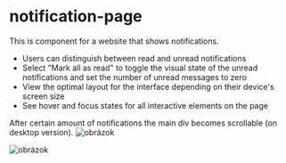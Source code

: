 # notification-page

This is component for a website that shows notifications. 
  - Users can distinguish between read and unread notifications
  - Select "Mark all as read" to toggle the visual state of the unread notifications and set the number of unread messages to zero
  - View the optimal layout for the interface depending on their device's screen size
  - See hover and focus states for all interactive elements on the page

After certain amount of notifications the main div becomes scrollable (on desktop version).
![obrázok](https://github.com/skrinkook/notification-page/assets/23417443/d3d7197d-c5ba-4e3d-851f-40816c4bf1fe)

![obrázok](https://github.com/skrinkook/notification-page/assets/23417443/d5536934-504f-4816-a1d4-fb5cf5a3893a)
